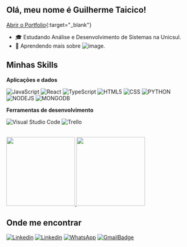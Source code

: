 ## Olá, meu nome é Guilherme Taicico!

[Abrir o Portfolio](https://guitaicicodev.netlify.app/){:target="_blank"}

- 🎓 Estudando Análise e Desenvolvimento de Sistemas na Unicsul.
- 🌱 Aprendendo mais sobre ![image](https://img.shields.io/badge/React-333333?style=flat&logo=react).

## Minhas Skills

**Aplicações e dados**

![JavaScript](https://img.shields.io/badge/-JavaScript-333333?style=flat&logo=javascript)
![React](https://img.shields.io/badge/-React-333333?style=flat&logo=react)
![TypeScript](https://img.shields.io/badge/-TypeScript-333333?style=flat&logo=typescript)
![HTML5](https://img.shields.io/badge/-HTML5-333333?style=flat&logo=HTML5)
![CSS](https://img.shields.io/badge/-CSS-333333?style=flat&logo=CSS3&logoColor=1572B6)
![PYTHON](https://img.shields.io/badge/Python-333333?style=flat&logo=python&logoColor=3776AB)
![NODEJS](https://img.shields.io/badge/Node.js-333333?style=flat&logo=node.js&logoColor=43853D)
![MONGODB](https://img.shields.io/badge/MongoDB-333333?style=flat&logo=mongodb&logoColor=4EA94B)

**Ferramentas de desenvolvimento**

![Visual Studio Code](https://img.shields.io/badge/-Visual%20Studio%20Code-333333?style=flat&logo=visual-studio-code&logoColor=007ACC)
![Trello](https://img.shields.io/badge/-Trello-333333?style=flat&logo=trello&logoColor=007ACC)

<br/>

<a href="https://github.com/guizin001">
  <img height="180em" src="https://github-readme-stats.vercel.app/api?username=guizin001&theme=dark&show_icons=true"/>
  <img height="180em" src="https://github-readme-stats.vercel.app/api/top-langs/?username=guizin001&layout=compact&theme=dark&show_icons=true" />
</a>

## Onde me encontrar

[![Linkedin](https://img.shields.io/badge/-Linkedin-333333?style=flat&logo=Linkedin&logoColor=0077B5&link=https://www.linkedin.com/in/guitaicico/)](https://www.linkedin.com/in/guitaicico/)
[![Linkedin](https://img.shields.io/badge/Instagram-333333?style=flat&logo=instagram&logoColor=E4405F&link=https://www.instagram.com/guitaicicoo/)](https://www.instagram.com/guitaicicoo/)
[![WhatsApp](https://img.shields.io/badge/WhatsApp-333333?style=flat&logo=whatsapp&logoColor=25D366link=https://wa.me/5511961418352)]()
[![GmailBadge](https://img.shields.io/badge/-Gmail-333333?style=flat&logo=Gmail&logoColor=D14836&link=mailto:gzdevx@gmail.com)](mailto:gzdevx@gmail.com)
